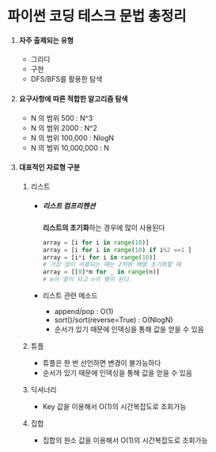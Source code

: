 # 파이썬 코딩 테스크 문법 총정리

1. #### 자주 출제되는 유형

   - 그리디 
   - 구현
   - DFS/BFS를 활용한 탐색

2. #### 요구사항에 따른 적합한 알고리즘 탐색

   - N 의 범위 500 : N^3
   - N 의 범위 2000 : N^2 
   - N 의 범위 100,000 : NlogN 
   - N 의 범위 10,000,000 : N

3. #### 대표적인 자료형 구분

   1. 리스트

      - ##### 리스트 컴프리헨션 

        **리스트의 초기화**하는 경우에 많이 사용된다

        ```python
        array = [i for i in range(10)]
        array = [i for i in range(10) if i%2 ==1 ]
        array = [i*i for i in range(10)]
        # 가장 많이 사용되는 때는 2차원 배열 초기화할 때
        array = [[0]*m for _ in range(n)]
        # m이 열이 되고 n이 행이 된다.
        ```

      - 리스트 관련 메소드

        - append/pop :  O(1)
        - sort()/sort(reverse=True) : O(NlogN)
        - 순서가 있기 때문에 인덱싱을 통해 값을 얻을 수 있음

   2. 튜플

      - 튜플은 한 번 선언하면 변경이 불가능하다
      - 순서가 있기 때문에 인덱싱을 통해 값을 얻을 수 있음

   3. 딕셔너리 

      -  Key 값을 이용해서 O(1)의 시간복잡도로 조회가능

   4. 집합

      - 집합의 원소 값을 이용해서 O(1)의 시간복잡도로 조회가능